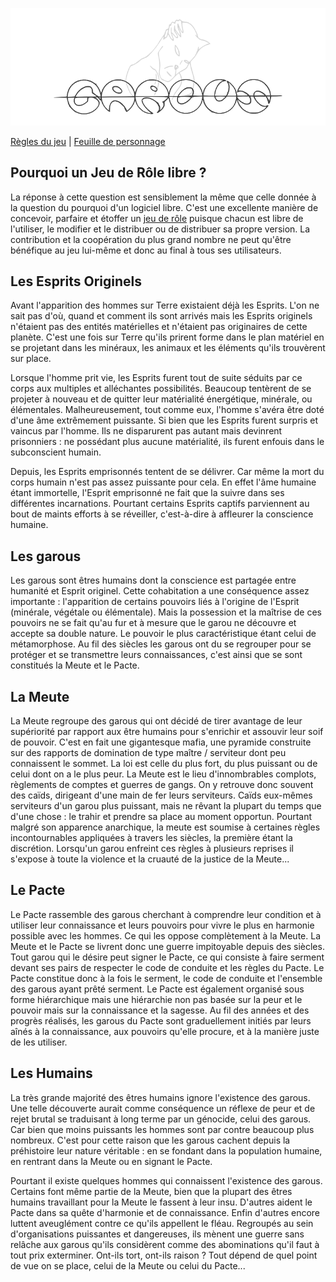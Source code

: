 ![Garous](https://raw.githubusercontent.com/raphiki/garous/master/images/header.png  "Garous")

[Règles du jeu](https://github.com/raphiki/garous/raw/master/garous-v1.0.pdf) | [Feuille de personnage](https://github.com/raphiki/garous/raw/master/feuille-personnage-v1.0.pdf) 

## Pourquoi un Jeu de Rôle libre ?

La réponse à cette question est sensiblement la même que celle donnée à la question du pourquoi d'un logiciel libre. C'est une excellente manière de concevoir, parfaire et étoffer un [jeu de rôle](https://fr.wikipedia.org/wiki/Jeu_de_r%C3%B4le)  puisque chacun est libre de l'utiliser, le modifier et le distribuer ou de distribuer sa propre version. La contribution et la coopération du plus grand nombre ne peut qu'être bénéfique au jeu lui-même et donc au final à tous ses utilisateurs.

## Les Esprits Originels

Avant l'apparition des hommes sur Terre existaient déjà les Esprits. L'on ne sait pas d'où, quand et comment ils sont arrivés mais les Esprits originels n'étaient pas des entités matérielles et n'étaient pas originaires de cette planète. C'est une fois sur Terre qu'ils prirent forme dans le plan matériel en se projetant dans les minéraux, les animaux et les éléments qu'ils trouvèrent sur place.

Lorsque l'homme prit vie, les Esprits furent tout de suite séduits par ce corps aux multiples et alléchantes possibilités. Beaucoup tentèrent de se projeter à nouveau et de quitter leur matérialité énergétique, minérale, ou élémentales. Malheureusement, tout comme eux, l'homme s'avéra être doté d'une âme extrêmement puissante. Si bien que les Esprits furent surpris et vaincus par l'homme. Ils ne disparurent pas autant mais devinrent prisonniers : ne possédant plus aucune matérialité, ils furent enfouis dans le subconscient humain.

Depuis, les Esprits emprisonnés tentent de se délivrer. Car même la mort du corps humain n'est pas assez puissante pour cela. En effet l'âme humaine étant immortelle, l'Esprit emprisonné ne fait que la suivre dans ses différentes incarnations. Pourtant certains Esprits captifs parviennent au bout de maints efforts à se réveiller, c'est-à-dire à affleurer la conscience humaine.

## Les garous

Les garous sont êtres humains dont la conscience est partagée entre humanité et Esprit originel. Cette cohabitation a une conséquence assez importante : l'apparition de certains pouvoirs liés à l'origine de l'Esprit (minérale, végétale ou élémentale). Mais la possession et la maîtrise de ces pouvoirs ne se fait qu'au fur et à mesure que le garou ne découvre et accepte sa double nature. Le pouvoir le plus caractéristique étant celui de métamorphose. Au fil des siècles les garous ont du se regrouper pour se protéger et se transmettre leurs connaissances, c'est ainsi que se sont constitués la Meute et le Pacte.

## La Meute

La Meute regroupe des garous qui ont décidé de tirer avantage de leur supériorité par rapport aux être humains pour s'enrichir et assouvir leur soif de pouvoir. C'est en fait une gigantesque mafia, une pyramide construite sur des rapports de domination de type maître / serviteur dont peu connaissent le sommet. La loi est celle du plus fort, du plus puissant ou de celui dont on a le plus peur. La Meute est le lieu d'innombrables complots, règlements de comptes et guerres de gangs. On y retrouve donc souvent des caïds, dirigeant d'une main de fer leurs serviteurs. Caïds eux-mêmes serviteurs d'un garou plus puissant, mais ne rêvant la plupart du temps que d'une chose : le trahir et prendre sa place au moment opportun. Pourtant malgré son apparence anarchique, la meute est soumise à certaines règles incontournables appliquées à travers les siècles, la première étant la discrétion. Lorsqu'un garou enfreint ces règles à plusieurs reprises il s'expose à toute la violence et la cruauté de la justice de la Meute...

## Le Pacte

Le Pacte rassemble des garous cherchant à comprendre leur condition et à utiliser leur connaissance et leurs pouvoirs pour vivre le plus en harmonie possible avec les hommes. Ce qui les oppose complètement à la Meute. La Meute et le Pacte se livrent donc une guerre impitoyable depuis des siècles. Tout garou qui le désire peut signer le Pacte, ce qui consiste à faire serment devant ses pairs de respecter le code de conduite et les règles du Pacte. Le Pacte constitue donc à la fois le serment, le code de conduite et l'ensemble des garous ayant prêté serment. Le Pacte est également organisé sous forme hiérarchique mais une hiérarchie non pas basée sur la peur et le pouvoir mais sur la connaissance et la sagesse. Au fil des années et des progrès réalisés, les garous du Pacte sont graduellement initiés par leurs aînés à la connaissance, aux pouvoirs qu'elle procure, et à la manière juste de les utiliser.

## Les Humains

La très grande majorité des êtres humains ignore l'existence des garous. Une telle découverte aurait comme conséquence un réflexe de peur et de rejet brutal se traduisant à long terme par un génocide, celui des garous. Car bien que moins puissants les hommes sont par contre beaucoup plus nombreux. C'est pour cette raison que les garous cachent depuis la préhistoire leur nature véritable : en se fondant dans la population humaine, en rentrant dans la Meute ou en signant le Pacte.

Pourtant il existe quelques hommes qui connaissent l'existence des garous. Certains font même partie de la Meute, bien que la plupart des êtres humains travaillant pour la Meute le fassent à leur insu. D'autres aident le Pacte dans sa quête d'harmonie et de connaissance. Enfin d'autres encore luttent aveuglément contre ce qu'ils appellent le fléau. Regroupés au sein d'organisations puissantes et dangereuses, ils mènent une guerre sans relâche aux garous qu'ils considèrent comme des abominations qu'il faut à tout prix exterminer. Ont-ils tort, ont-ils raison ? Tout dépend de quel point de vue on se place, celui de la Meute ou celui du Pacte...


